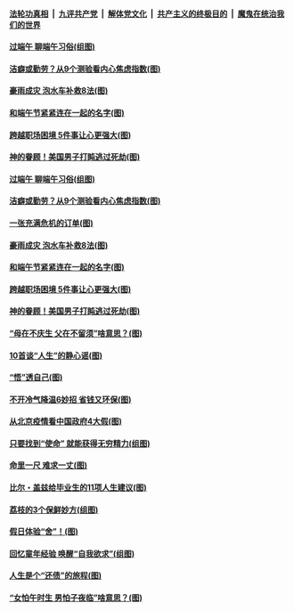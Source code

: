 ####  [法轮功真相](../../../../basic/blob/master/README.md?t=06251231) &nbsp;|&nbsp; [九评共产党](../../../../9ping.md/blob/master/README.md?t=06251231) &nbsp;|&nbsp; [解体党文化](../../../../jtdwh.md/blob/master/README.md?t=06251231)  &nbsp;|&nbsp; [共产主义的终极目的](../../../../gczydzjmd.md/blob/master/README.md?t=06251231) &nbsp;|&nbsp; [魔鬼在统治我们的世界](../../../../mgztzwmdsj.md/blob/master/README.md?t=06251231) 

#### [过端午 聊端午习俗(组图)](../pages/p8/937246.md?t=06251231) 

#### [洁癖或勤劳？从9个测验看内心焦虑指数(图)](../pages/p8/937558.md?t=06251231) 

#### [豪雨成灾 泡水车补救8法(图)](../pages/p8/937526.md?t=06251231) 

#### [和端午节紧紧连在一起的名字(图)](../pages/p8/937448.md?t=06251231) 

#### [跨越职场困境 5件事让心更强大(图)](../pages/p8/937375.md?t=06251231) 

#### [神的眷顾！美国男子打盹逃过死劫(图)](../pages/p8/936985.md?t=06251231) 

#### [过端午 聊端午习俗(组图)](../pages/p8/937246.md?t=06251231) 

#### [洁癖或勤劳？从9个测验看内心焦虑指数(图)](../pages/p8/937558.md?t=06251231) 

#### [一张充满危机的订单(图)](../pages/p8/936981.md?t=06251231) 

#### [豪雨成灾 泡水车补救8法(图)](../pages/p8/937526.md?t=06251231) 

#### [和端午节紧紧连在一起的名字(图)](../pages/p8/937448.md?t=06251231) 

#### [跨越职场困境 5件事让心更强大(图)](../pages/p8/937375.md?t=06251231) 

#### [神的眷顾！美国男子打盹逃过死劫(图)](../pages/p8/936985.md?t=06251231) 

#### [“母在不庆生 父在不留须”啥意思？(图)](../pages/p8/937234.md?t=06251231) 

#### [10首谈“人生”的静心谣(图)](../pages/p8/936965.md?t=06251231) 

#### [“悟”透自己(图)](../pages/p8/936972.md?t=06251231) 

#### [不开冷气降温6妙招 省钱又环保(图)](../pages/p8/937329.md?t=06251231) 

#### [从北京疫情看中国政府4大假(图)](../pages/p8/937196.md?t=06251231) 

#### [只要找到“使命” 就能获得无穷精力(组图)](../pages/p8/937159.md?t=06251231) 

#### [命里一尺 难求一丈(图)](../pages/p8/936782.md?t=06251231) 

#### [比尔・盖兹给毕业生的11项人生建议(图)](../pages/p8/936231.md?t=06251231) 

#### [荔枝的3个保鲜妙方(组图)](../pages/p8/936950.md?t=06251231) 

#### [假日体验“舍”！(图)](../pages/p8/937183.md?t=06251231) 

#### [回忆童年经验 唤醒“自我欲求”(组图)](../pages/p8/937082.md?t=06251231) 

#### [人生是个“还债”的旅程(图)](../pages/p8/936768.md?t=06251231) 

#### [“女怕午时生 男怕子夜临”啥意思？(图)](../pages/p8/937081.md?t=06251231) 

